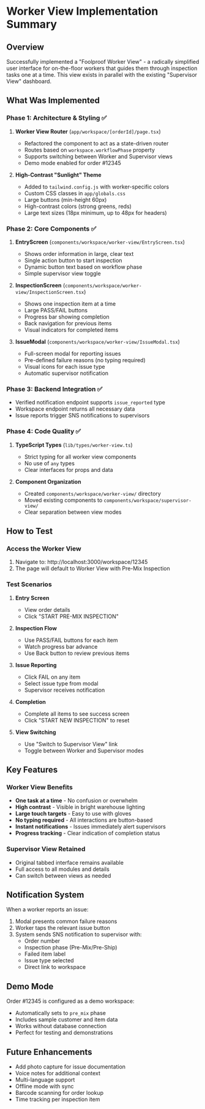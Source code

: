 # Worker View Implementation Summary

## Overview
Successfully implemented a "Foolproof Worker View" - a radically simplified user interface for on-the-floor workers that guides them through inspection tasks one at a time. This view exists in parallel with the existing "Supervisor View" dashboard.

## What Was Implemented

### Phase 1: Architecture & Styling ✅
1. **Worker View Router** (`app/workspace/[orderId]/page.tsx`)
   - Refactored the component to act as a state-driven router
   - Routes based on `workspace.workflowPhase` property
   - Supports switching between Worker and Supervisor views
   - Demo mode enabled for order #12345

2. **High-Contrast "Sunlight" Theme**
   - Added to `tailwind.config.js` with worker-specific colors
   - Custom CSS classes in `app/globals.css`
   - Large buttons (min-height 60px)
   - High-contrast colors (strong greens, reds)
   - Large text sizes (18px minimum, up to 48px for headers)

### Phase 2: Core Components ✅
1. **EntryScreen** (`components/workspace/worker-view/EntryScreen.tsx`)
   - Shows order information in large, clear text
   - Single action button to start inspection
   - Dynamic button text based on workflow phase
   - Simple supervisor view toggle

2. **InspectionScreen** (`components/workspace/worker-view/InspectionScreen.tsx`)
   - Shows one inspection item at a time
   - Large PASS/FAIL buttons
   - Progress bar showing completion
   - Back navigation for previous items
   - Visual indicators for completed items

3. **IssueModal** (`components/workspace/worker-view/IssueModal.tsx`)
   - Full-screen modal for reporting issues
   - Pre-defined failure reasons (no typing required)
   - Visual icons for each issue type
   - Automatic supervisor notification

### Phase 3: Backend Integration ✅
- Verified notification endpoint supports `issue_reported` type
- Workspace endpoint returns all necessary data
- Issue reports trigger SNS notifications to supervisors

### Phase 4: Code Quality ✅
1. **TypeScript Types** (`lib/types/worker-view.ts`)
   - Strict typing for all worker view components
   - No use of `any` types
   - Clear interfaces for props and data

2. **Component Organization**
   - Created `components/workspace/worker-view/` directory
   - Moved existing components to `components/workspace/supervisor-view/`
   - Clear separation between view modes

## How to Test

### Access the Worker View
1. Navigate to: http://localhost:3000/workspace/12345
2. The page will default to Worker View with Pre-Mix Inspection

### Test Scenarios
1. **Entry Screen**
   - View order details
   - Click "START PRE-MIX INSPECTION"

2. **Inspection Flow**
   - Use PASS/FAIL buttons for each item
   - Watch progress bar advance
   - Use Back button to review previous items

3. **Issue Reporting**
   - Click FAIL on any item
   - Select issue type from modal
   - Supervisor receives notification

4. **Completion**
   - Complete all items to see success screen
   - Click "START NEW INSPECTION" to reset

5. **View Switching**
   - Use "Switch to Supervisor View" link
   - Toggle between Worker and Supervisor modes

## Key Features

### Worker View Benefits
- **One task at a time** - No confusion or overwhelm
- **High contrast** - Visible in bright warehouse lighting
- **Large touch targets** - Easy to use with gloves
- **No typing required** - All interactions are button-based
- **Instant notifications** - Issues immediately alert supervisors
- **Progress tracking** - Clear indication of completion status

### Supervisor View Retained
- Original tabbed interface remains available
- Full access to all modules and details
- Can switch between views as needed

## Notification System
When a worker reports an issue:
1. Modal presents common failure reasons
2. Worker taps the relevant issue button
3. System sends SNS notification to supervisor with:
   - Order number
   - Inspection phase (Pre-Mix/Pre-Ship)
   - Failed item label
   - Issue type selected
   - Direct link to workspace

## Demo Mode
Order #12345 is configured as a demo workspace:
- Automatically sets to `pre_mix` phase
- Includes sample customer and item data
- Works without database connection
- Perfect for testing and demonstrations

## Future Enhancements
- Add photo capture for issue documentation
- Voice notes for additional context
- Multi-language support
- Offline mode with sync
- Barcode scanning for order lookup
- Time tracking per inspection item
